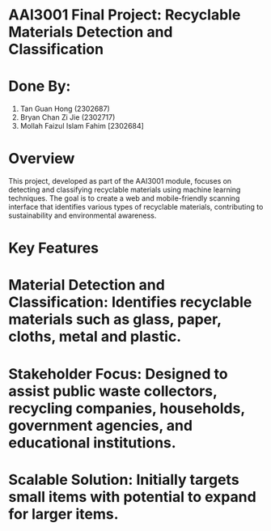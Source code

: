 # AAI3001 Final Project: Recyclable Materials Detection and Classification
# Done By: 
1. Tan Guan Hong (2302687)
2. Bryan Chan Zi Jie (2302717)
3. Mollah Faizul Islam Fahim [2302684]

# Overview
This project, developed as part of the AAI3001 module, focuses on detecting and classifying recyclable materials using machine learning techniques. The goal is to create a web and mobile-friendly scanning interface that identifies various types of recyclable materials, contributing to sustainability and environmental awareness.

# Key Features

# Material Detection and Classification: Identifies recyclable materials such as glass, paper, cloths, metal and plastic.

# Stakeholder Focus: Designed to assist public waste collectors, recycling companies, households, government agencies, and educational institutions.

# Scalable Solution: Initially targets small items with potential to expand for larger items.
